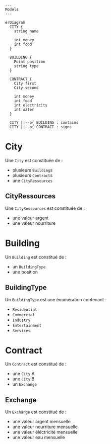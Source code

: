```mermaid
---
Models
---

erDiagram
  CITY {
    string name

    int money
    int food
  }

  BUILDING {
    Point position
    string type
  }

  CONTRACT {
    City first
    City second
    
    int money
    int food
    int electricity
    int water
  }

  CITY ||--o{ BUILDING : contains
  CITY ||--o{ CONTRACT : signs
```



# City

Une `City` est constituée de :

- plusieurs `Building`s
- plusieurs `Contract`s
- une `CityRessources`

## CityRessources

Une `CityRessources` est constituée de :

- une valeur argent
- une valeur nourriture

# Building

Un `Building` est constitué de :

- un `BuildingType`
- une position

## BuildingType

Un `BuildingType` est une énumération contenant :

- `Residential`
- `Commercial`
- `Industry`
- `Entertainment`
- `Services`

# Contract

Un `Contract` est constitué de :

- une `City` A
- une `City` B
- un `Exchange`

## Exchange

Un `Exchange` est constitué de :

- une valeur argent mensuelle
- une valeur nourriture mensuelle
- une valeur éléctricité mensuelle
- une valeur eau mensuelle
